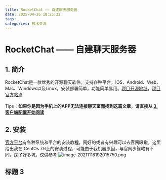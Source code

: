 ```yaml
---
title: RocketChat —— 自建聊天服务器
date: 2025-04-26 18:25:22
tags:
categories: 技术交流
---
```

# RocketChat —— 自建聊天服务器

## <a id = "section1">1. 简介</a>
RocketChat是一款优秀的开源聊天软件。支持各种平台，IOS、Android、Web、Mac、Windows以及Linux，安装部署简单，功能简单易用。[项目开源地址](https://github.com/RocketChat)，[项目官方站点](https://rocket.chat/)  
<br>
Tips：**如果你是因为手机上的APP无法连接聊天室而找到这篇文章，请直接从 [3.客户端配置开始阅读](#section3)**

## <a id = "section2">2. 安装</a>
[官方平台](https://rocket.chat/install)有各种系统和平台的安装教程，网好的或者有兴趣可以去官网瞅瞅，这里给出我在 CentOs 7.6上的安装过程，可能由于我机器原因，与官网步骤略有不同，踩了好多坑，仅供参考
![image-20211118192015750.png](https://i.loli.net/2021/11/18/HxoLy1QcstalbrJ.png)
## <a id = "section3">标题 3</a>
